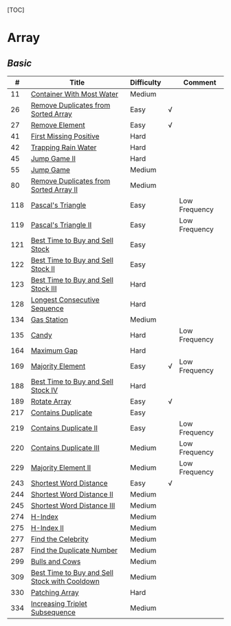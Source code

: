 [TOC]

# Array

## *Basic*

| #    | Title                                                        | Difficulty |      | Comment       |
| ---- | ------------------------------------------------------------ | ---------- | ---- | ------------- |
| 11   | [Container With Most Water](https://leetcode.com/problems/container-with-most-water) | Medium     |      |               |
| 26   | [Remove Duplicates from Sorted Array](https://leetcode.com/problems/remove-duplicates-from-sorted-array) | Easy       | √    |               |
| 27   | [Remove Element](https://leetcode.com/problems/remove-element) | Easy       | √    |               |
| 41   | [First Missing Positive](https://leetcode.com/problems/first-missing-positive) | Hard       |      |               |
| 42   | [Trapping Rain Water](https://leetcode.com/problems/trapping-rain-water) | Hard       |      |               |
| 45   | [Jump Game II](https://leetcode.com/problems/jump-game-ii)   | Hard       |      |               |
| 55   | [Jump Game](https://leetcode.com/problems/jump-game)         | Medium     |      |               |
| 80   | [Remove Duplicates from Sorted Array II](https://leetcode.com/problems/remove-duplicates-from-sorted-array-ii) | Medium     |      |               |
| 118  | [Pascal's Triangle](https://leetcode.com/problems/pascals-triangle) | Easy       |      | Low Frequency |
| 119  | [Pascal's Triangle II](https://leetcode.com/problems/pascals-triangle-ii) | Easy       |      | Low Frequency |
| 121  | [Best Time to Buy and Sell Stock](https://leetcode.com/problems/best-time-to-buy-and-sell-stock) | Easy       |      |               |
| 122  | [Best Time to Buy and Sell Stock II](https://leetcode.com/problems/best-time-to-buy-and-sell-stock-ii) | Easy       |      |               |
| 123  | [Best Time to Buy and Sell Stock III](https://leetcode.com/problems/best-time-to-buy-and-sell-stock-iii) | Hard       |      |               |
| 128  | [Longest Consecutive Sequence](https://leetcode.com/problems/longest-consecutive-sequence) | Hard       |      |               |
| 134  | [Gas Station](https://leetcode.com/problems/gas-station)     | Medium     |      |               |
| 135  | [Candy](https://leetcode.com/problems/candy)                 | Hard       |      | Low Frequency |
| 164  | [Maximum Gap](https://leetcode.com/problems/maximum-gap)     | Hard       |      |               |
| 169  | [Majority Element](https://leetcode.com/problems/majority-element) | Easy       | √    | Low Frequency |
| 188  | [Best Time to Buy and Sell Stock IV](https://leetcode.com/problems/best-time-to-buy-and-sell-stock-iv) | Hard       |      |               |
| 189  | [Rotate Array](https://leetcode.com/problems/rotate-array)   | Easy       | √    |               |
| 217  | [Contains Duplicate](https://leetcode.com/problems/contains-duplicate) | Easy       |      |               |
| 219  | [Contains Duplicate II](https://leetcode.com/problems/contains-duplicate-ii) | Easy       |      | Low Frequency |
| 220  | [Contains Duplicate III](https://leetcode.com/problems/contains-duplicate-iii) | Medium     |      | Low Frequency |
| 229  | [Majority Element II](https://leetcode.com/problems/majority-element-ii) | Medium     |      | Low Frequency |
| 243  | [Shortest Word Distance](https://leetcode.com/problems/shortest-word-distance) | Easy       | √    |               |
| 244  | [Shortest Word Distance II](https://leetcode.com/problems/shortest-word-distance-ii) | Medium     |      |               |
| 245  | [Shortest Word Distance III](https://leetcode.com/problems/shortest-word-distance-iii) | Medium     |      |               |
| 274  | [H-Index](https://leetcode.com/problems/h-index)             | Medium     |      |               |
| 275  | [H-Index II](https://leetcode.com/problems/h-index-ii)       | Medium     |      |               |
| 277  | [Find the Celebrity](https://leetcode.com/problems/find-the-celebrity) | Medium     |      |               |
| 287  | [Find the Duplicate Number](https://leetcode.com/problems/find-the-duplicate-number) | Medium     |      |               |
| 299  | [Bulls and Cows](https://leetcode.com/problems/bulls-and-cows) | Medium     |      |               |
| 309  | [Best Time to Buy and Sell Stock with Cooldown](https://leetcode.com/problems/best-time-to-buy-and-sell-stock-with-cooldown) | Medium     |      |               |
| 330  | [Patching Array](https://leetcode.com/problems/patching-array) | Hard       |      |               |
| 334  | [Increasing Triplet Subsequence](https://leetcode.com/problems/increasing-triplet-subsequence) | Medium     |      |               |

